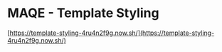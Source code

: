 # MAQE - Template Styling

[https://template-styling-4ru4n2f9g.now.sh/](https://template-styling-4ru4n2f9g.now.sh/)